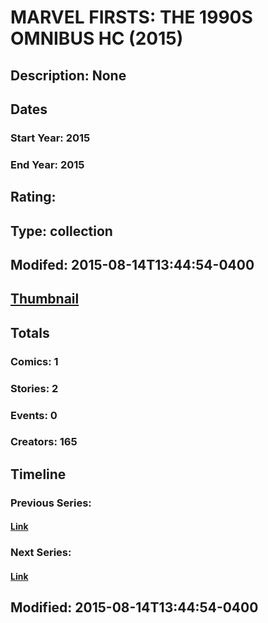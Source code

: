 # MARVEL FIRSTS: THE 1990S OMNIBUS HC (2015)
## Description: None
## Dates
### Start Year: 2015
### End Year: 2015
## Rating: 
## Type: collection
## Modifed: 2015-08-14T13:44:54-0400
## [Thumbnail](http://i.annihil.us/u/prod/marvel/i/mg/b/40/image_not_available.jpg)
## Totals
### Comics: 1
### Stories: 2
### Events: 0
### Creators: 165
## Timeline
### Previous Series: 
#### [Link]()
### Next Series: 
#### [Link]()
## Modified: 2015-08-14T13:44:54-0400